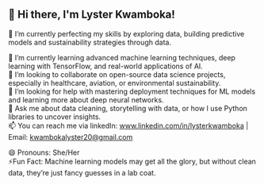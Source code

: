 ## 👋 Hi there, I'm Lyster Kwamboka!

🔭 I’m currently perfecting my skills by exploring  data, building predictive models and  sustainability strategies through data.

🌱 I’m currently learning advanced machine learning techniques, deep learning with TensorFlow, and real-world applications of AI.  
👯 I’m looking to collaborate on open-source data science projects, especially in healthcare, aviation, or environmental sustainability.  
🤔 I’m looking for help with mastering deployment techniques for ML models and learning more about deep neural networks.  
💬 Ask me about data cleaning, storytelling with data, or how I use Python libraries to uncover insights.  
📫 You can reach me via linkedIn: www.linkedin.com/in/lysterkwamboka | Email: kwambokalyster20@gmail.com 

😄 Pronouns: She/Her  
⚡Fun Fact: Machine learning models may get all the glory, but without clean data, they’re just fancy guesses in a lab coat.


<!--
**Lyster-01/Lyster-01** is a ✨ _special_ ✨ repository because its `README.md` (this file) appears on your GitHub profile.

Here are some ideas to get you started:

- 🔭 I’m currently working on ...
- 🌱 I’m currently learning ...
- 👯 I’m looking to collaborate on ...
- 🤔 I’m looking for help with ...
- 💬 Ask me about ...
- 📫 How to reach me: ...
- 😄 Pronouns: ...
- ⚡ Fun fact: ...
-->
